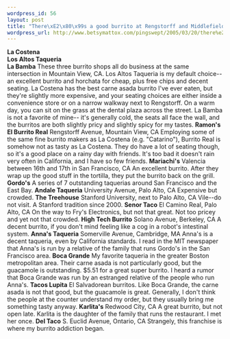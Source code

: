 ```yaml
--- 
wordpress_id: 56
layout: post
title: "There\xE2\x80\x99s a good burrito at Rengstorff and Middlefield"
wordpress_url: http://www.betsymattox.com/pingswept/2005/03/20/there%e2%80%99s-a-good-burrito-at-rengstorff-and-middlefield/
---
```

**La Costena<br />
Los Altos Taqueria<br />
La Bamba**
These three burrito shops all do business at the same intersection in Mountain View, CA. Los Altos Taqueria is my default choice-- an excellent burrito and horchata for cheap, plus free chips and decent seating. La Costena has the best carne asada burrito I've ever eaten, but they're slightly more expensive, and your seating choices are either inside a convenience store or on a narrow walkway next to Rengstorff. On a warm day, you can sit on the grass at the dental plaza across the street. La Bamba is not a favorite of mine-- it's generally cold, the seats all face the wall, and the burritos are both slightly pricy and slightly spicy for my tastes.
**Ramon's El Burrito Real** Rengstorff Avenue, Mountain View, CA
Employing some of the same fine burrito makers as La Costena (e.g. "Catarino"), Burrito Real is somehow not as tasty as La Costena. They do have a lot of seating though, so it's a good place on a rainy day with friends. It's too bad it doesn't rain very often in California, and I have so few friends.
**Mariachi's** Valencia between 16th and 17th in San Francisco, CA
An excellent burrito. After they wrap up the good stuff in the tortilla, they put the burrito back on the grill.
**Gordo's**
A series of 7 outstanding taquerias around San Francisco and the East Bay.
**Andale Taqueria** University Avenue, Palo Alto, CA
Expensive but crowded.
**The Treehouse** Stanford University, next to Palo Alto, CA
Vile--do not visit. A Stanford tradition since 2000.
**Senor Taco** El Camino Real, Palo Alto, CA
On the way to Fry's Electronics, but not that great. Not too pricey and yet not that crowded.
**High Tech Burrito** Solano Avenue, Berkeley, CA
A decent burrito, if you don't mind feeling like a cog in a robot's intestinal system.
**Anna's Taqueria** Somerville Avenue, Cambridge, MA
Anna's is a decent taqueria, even by California standards. I read in the MIT newspaper that Anna's is run by a relative of the family that runs Gordo's in the San Francisco area.
**Boca Grande**
My favorite taqueria in the greater Boston metropolitan area. Their carne asada is not particularly good, but the guacamole is outstanding. $5.51 for a great super burrito. I heard a rumor that Boca Grande was run by an estranged relative of the people who run Anna's.
**Tacos Lupita**
El Salvadorean burritos. Like Boca Grande, the carne asada is not that good, but the guacamole is great. Generally, I don't think the people at the counter understand my order, but they usually bring me something tasty anyway.
**Karlita's** Redwood City, CA
A great burrito, but not open late. Karlita is the daughter of the family that runs the restaurant. I met her once.
**Del Taco** S. Euclid Avenue, Ontario, CA
Strangely, this franchise is where my burrito addiction began.

